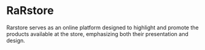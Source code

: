 # RaRstore
Rarstore serves as an online platform designed to highlight and promote the products available at the store, emphasizing both their presentation and design.
